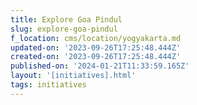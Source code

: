 ```yaml
---
title: Explore Goa Pindul
slug: explore-goa-pindul
f_location: cms/location/yogyakarta.md
updated-on: '2023-09-26T17:25:48.444Z'
created-on: '2023-09-26T17:25:48.444Z'
published-on: '2024-01-21T11:33:59.165Z'
layout: '[initiatives].html'
tags: initiatives
---
```



